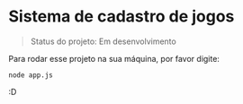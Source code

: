 # Sistema de cadastro de jogos

> Status do projeto: Em desenvolvimento

Para rodar esse projeto na sua máquina, por favor digite:
```
node app.js
```

:D